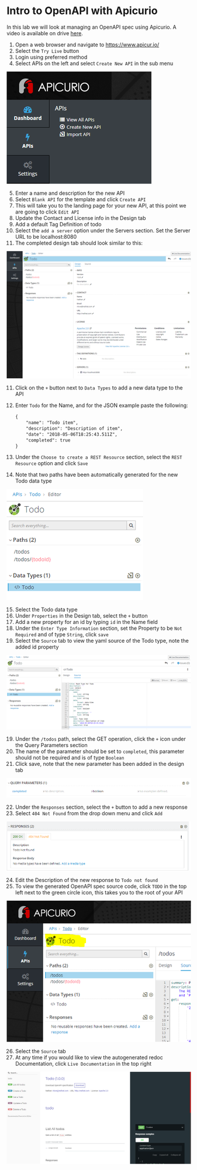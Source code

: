 # Intro to OpenAPI with Apicurio

In this lab we will look at managing an OpenAPI spec using Apicurio. A video is available on drive [here](https://drive.google.com/open?id=18sbISEPp8bT4d-DoKnKnypBWvbMVmRr9).


1. Open a web browser and navigate to https://www.apicur.io/
2. Select the `Try Live` button
3. Login using preferred method
4. Select APIs on the left and select `Create New API` in the sub menu

![Create New](/screenshots/create_new.PNG)

5. Enter a name and description for the new API
6. Select `Blank API` for the template and click `Create API`
7. This will take you to the landing page for your new API, at this point we are going to click `Edit API`
8. Update the Contact and License info in the Design tab
9. Add a default Tag Definition of todo
10. Select the `add a server` option under the Servers section. Set the Server URL to be localhost:8080
10. The completed design tab should look similar to this:

![Config](/screenshots/config.PNG)

11. Click on the `+` button next to `Data Types` to add a new data type to the API
12. Enter `Todo` for the Name, and for the JSON example paste the following:

        {
            "name": "Todo item",
            "description": "Description of item",
            "date": "2018-05-06T18:25:43.511Z",
            "completed": true
        }
13. Under the `Choose to create a REST Resource` section, select the `REST Resource` option and click `Save`
14. Note that two paths have been automatically generated for the new Todo data type

![Paths](/screenshots/path.PNG)

15. Select the Todo data type
16. Under `Properties` in the Design tab, select the `+` button
17. Add a new property for an id by typing `id` in the Name field
18. Under the `Enter Type Information` section, set the Property to be `Not Required` and of type `String`, click `save`
18. Select the `Source` tab to view the yaml source of the Todo type, note the added id property

![Source](/screenshots/source.PNG)


19. Under the `/todos` path, select the GET operation, click the `+` icon under the Query Parameters section
20. The name of the parameter should be set to `completed`, this parameter should not be required and is of type `Boolean`
21. Click save, note that the new parameter has been added in the design tab

![completed](/screenshots/completed.PNG)

22. Under the `Responses` section, select the `+` button to add a new response
23. Select `404 Not Found` from the drop down menu and click `Add`

![Not Found](/screenshots/not_found.PNG)

24. Edit the Description of the new response to `Todo not found`
25. To view the generated OpenAPI spec source code, click `TODO` in the top left next to the green circle icon, this
takes you to the root of your API

![Todo](/screenshots/todo.PNG)

26. Select the `Source` tab
27. At any time if you would like to view the autogenerated redoc Documentation, click `Live Documentation` in the top
right

![Documentation](/screenshots/doc.PNG)
